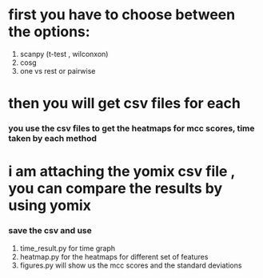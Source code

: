 # first you have to choose between the options:
1. scanpy (t-test , wilconxon)
2.  cosg
3.  one vs rest or pairwise

# then you will get csv files for each
### you use the csv files to get the heatmaps for mcc scores, time taken by each method
# i am attaching the yomix csv file , you can compare the results by using yomix 
### save the csv and use 
1. time_result.py for time graph 
2. heatmap.py for the heatmaps for different set of features
3. figures.py will show us the mcc scores and the standard deviations

